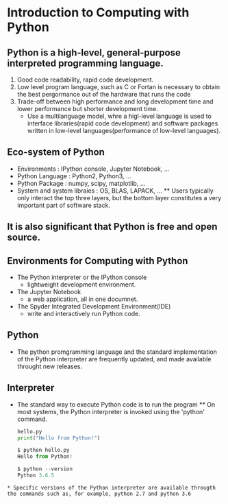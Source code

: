 # Introduction to Computing with Python
## Python is a high-level, general-purpose interpreted programming language.
1. Good code readability, rapid code development.
2. Low level program language, such as C or Fortan is necessary to obtain the best pergormance out of the hardware that runs the code
3. Trade-off between high performance and long development time and lower performance but shorter development time.
      * Use a multilanguage model, whre a higl-level language is used to interface libraries(rapid code development) and software packages written in low-level languages(performance of low-level languages).
## Eco-system of Python
   * Environments : IPython console, Jupyter Notebook, ...
   * Python Language : Python2, Python3, ...
   * Python Package : numpy, scipy, matplotlib, ...
   * System and system libraies : OS, BLAS, LAPACK, ...
      ** Users typically only interact the top three layers, but the bottom layer constitutes a very important part of software stack.
## It is also significant that Python is free and open source.

## Environments for Computing with Python
* The Python interpreter or the IPython console
    * lightweight development environment.
* The Jupyter Notebook
    * a web application, all in one documnet.
* The Spyder Integrated Development Environment(IDE)
    * write and interactively run Python code.
## Python
 * The python promgramming language and the standard implementation of the Python interpreter are frequently updated, and made available throught new releases.
## Interpreter
 * The standard way to execute Python code is to run the program
 ** On most systems, the Python interpreter is invoked using the 'python' command.
     ```python
     hello.py
     print("Hello from Python!")
     
     $ python hello.py
     Hello from Python!
     
     $ python --version
     Python 3.6.5
```
* Specific versions of the Python interpreter are available througth the commands such as, for example, python 2.7 and python 3.6
     
     
